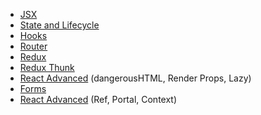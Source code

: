 * [JSX](./01-intro-jsx)
* [State and Lifecycle](./02-lifecycle-state)
* [Hooks](./03-hooks)
* [Router](./04-router)
* [Redux](./05-redux)
* [Redux Thunk](./06-redux-thunk)
* [React Advanced](./07-react-advanced) (dangerousHTML, Render Props, Lazy)
* [Forms](./08-forms)
* [React Advanced](./09-react-advanced-2) (Ref, Portal, Context)
